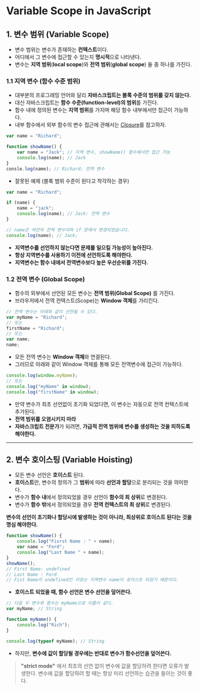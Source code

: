 # Variable Scope in JavaScript
## 1. 변수 범위 (Variable Scope)
- 변수 범위는 변수가 존재하는 **컨텍스트**이다.
- 어디에서 그 변수에 접근할 수 있는지 **명시적**으로 나타낸다.
- 변수는 **지역 범위**(**local scope**)와 **전역 범위**(**global scope**) 둘 중 하나를 가진다.

### 1.1 지역 변수 (함수 수준 범위)
- 대부분의 프로그래밍 언어와 달리 **자바스크립트는 블록 수준의 범위를 갖지 않는다.**
- 대신 자바스크립트는 **함수 수준(function-level)의 범위**를 가진다.
- 함수 내에 정의된 변수는 **지역 범위**를 가지며 해당 함수 내부에서만 접근이 가능하다.
- 내부 함수에서 외부 함수의 변수 접근에 관해서는 [Closure](https://ko.wikipedia.org/wiki/%ED%81%B4%EB%A1%9C%EC%A0%80_(%EC%BB%B4%ED%93%A8%ED%84%B0_%ED%94%84%EB%A1%9C%EA%B7%B8%EB%9E%98%EB%B0%8D))를 참고하자.

```javascript
var name = "Richard";

function showName() {
    var name = "Jack"; // 지역 변수, showName() 함수에서만 접근 가능
    console.log(name); // Jack
}
consle.log(name); // Richard; 전역 변수
```
- 잘못된 예제 (블록 범위 수준이 된다고 착각하는 경우)
```javascript
var name = "Richard";

if (name) {
    name = "jack";
    console.log(name); // Jack: 전역 변수
}

// name은 여전히 전역 변수이며 if 문에서 변경되었습니다.
console.log(name); // Jack;
```
- **지역변수를 선언하지 않는다면 문제를 일으킬 가능성이 높아진다.**
- **항상 지역변수를 사용하기 이전에 선언하도록 해야한다.**
- **지역변수는 함수 내에서 전역변수보다 높은 우선순위를 가진다.**

### 1.2 전역 변수 (Global Scope)
- 함수의 외부에서 선언된 모든 변수는 **전역 범위(Global Scope)** 를 가진다.
- 브라우저에서 전역 컨텍스트(Scope)는 **Window 객체**를 가리킨다.

```javascript
// 전역 변수는 아래와 같이 선언될 수 있다.
var myName = "Richard";
// 또는
firstName = "Richard";
// 또는
var name;
name;
```
* 모든 전역 변수는 **Window 객체**와 연결된다.
* 그러므로 아래와 같이 Window 객체를 통해 모든 전역변수에 접근이 가능하다.
```javascript
console.log(window.myName);
// 또는
console.log("myName" in window);
console.log("firstName" in window);
```
- 만약 변수가 최초 선언없이 초기화 되었다면, 이 변수는 자동으로 전역 컨텍스트에 추가된다.
- **전역 범위를 오염시키지 마라**
- **자바스크립트 전문가**가 되려면, **가급적 전역 범위에 변수를 생성하는 것을 피하도록 해야한다.**

***

## 2. 변수 호이스팅 (Variable Hoisting)
- 모든 변수 선언은 **호이스트** 된다.
- **호이스트**란, 변수의 정의가 그 **범위**에 따라 **선언과 할당**으로 분리되는 것을 의미한다.
- 변수가 **함수 내**에서 정의되었을 경우 선언이 **함수의 최 상위**로 변경된다.
- 변수가 **함수 밖**에서 정의되었을 경우 **전역 컨텍스트의 최 상위**로 변경된다.

**변수의 선언이 초기화나 할당시에 발생하는 것이 아니라, 최상위로 호이스트 된다는 것을 명심 해야한다.**

```javascript
function showName() {
    console.log("Fisrst Name : " + name);
    var name = "Ford";
    console.log("Last Name " + name);
}
showName();
// First Name: undefined
// Last Name : Ford
// Fist Name이 undefined인 이유는 지역변수 name이 호이스트 되었기 때문이다.
```
- **호이스트 되었을 때, 함수 선언은 변수 선언을 덮어쓴다.**
```javascript
// 다음 두 변수와 함수는 myName으로 이름이 같다.
var myName; // String

function myName() {
    console.log("Rich");
}

console.log(typeof myName); // String
```
- 하지만, **변수에 값이 할당될 경우에는 반대로 변수가 함수선언을 덮어쓴다.**

> **"strict mode"** 에서 최초의 선언 없이 변수에 값을 할당하려 한다면 오류가 발생한다. 변수에 값을 할당하려 할 때는 항상 미리 선언하는 습관을 들이는 것이 좋다.
